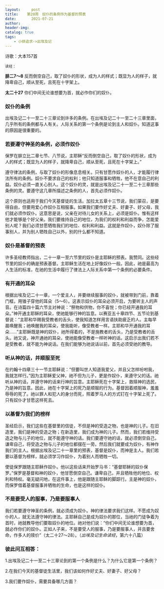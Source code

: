 ```yaml
---
layout:     post
title:    第20周　奴仆的条例作为基督的预表
date:       2021-07-21
author:     
header-img: 
catalog: true
tags:
    - 小排追求->出埃及记
---
```


诗歌：大本157首

`读经：`

**腓二7～8**	反而倒空自己，取了奴仆的形状，成为人的样式；既显为人的样子，就降卑自己，顺从至死，且死在十字架上。

**太二十27**	你们中间无论谁想要为首，就必作你们的奴仆。

### **奴仆的条例**

出埃及记二十一至二十三章论到许多的条例。在出埃及记二十一至二十三章里面，几乎所有的条例都与人有关。人际关系的第一个条例是论到主人和奴仆。知道这事的原因是很重要的。

### **若要遵守神圣的条例，必须作奴仆**

保罗在腓立比二章七节、八节说，主耶稣“反而倒空自己，取了奴仆的形状，成为人的样式；既显为人的样子，就降卑自己，顺从至死，且死在十字架上。”

遵守律法的条例，与取了奴仆的形像息息相关。只有甘愿作奴仆的人，才能履行律法所有的条例。奴仆不要求自己的权利；他只知道服事和牺牲，他不在意自己的利益。奴仆必须一直关心别人。这个奴仆的灵，就是出埃及记二十一至二十三章那些条例的灵。要遵守这几章所描述之条例的人，首先必须作奴仆。

这个原则也适用于我们今天基督徒的生活。加拉太五章十三节说，我们蒙召，是要得自由，但要用爱心作奴仆互相服事。如果我们要作好丈夫、好妻子、好父母，我们就必须作奴仆。这意思是说，父亲在对待儿女的关系上，必须是奴仆。惟有这样他才能够是个好父亲。我们要维持自己的地位，为我们的权利和利益而争，怎能爱别人呢？我们必须甘愿牺牲我们的地位、权利和利益。这就是作奴仆，奴仆除了服事别人，并为别人牺牲自己以外，别的什么都不知道。

### **奴仆是基督的预表**

许多圣经教师指出，二十一章一至六节里的奴仆是主耶稣的预表。我赞同。这些经节里的奴仆的确是预表基督。主耶稣生活在地上好像奴仆一般。因此，祂是最高为人生活的标准，在祂的生活中履行了律法上人际关系中第一个条例的必要条件。

### **有开通的耳朵**

根据出埃及记二十一章，一个爱主人，并要继续服事的奴仆，就被带到门前，靠着门框，用锥子穿他的耳朵（5～6）。这表示奴仆的耳朵必须开启，为要听主人的声音。在诗篇四十篇六节主对神说：“祭物和供物，你不喜悦；你已经开通我的耳朵。”神开通主耶稣的耳朵，使祂能够行神的旨意。以赛亚五十章四节、五节论到基督说：“主耶和华赐我受教者的舌头，使我知道怎样用言语扶助疲乏的人。主每早晨唤醒我；祂唤醒我的耳朵，使我能听，像受教者一样。主耶和华开通我的耳朵……”主耶稣既是神的奴仆，祂所得着的，不是施教者的舌头，乃是受教者的舌头。祂又说，神开通祂的耳朵，使祂能像受教者一样听神的话。这启示出我们若不是受教者，就不能为神说话。在我们能够为祂说话以前，首先必须受祂的教导。

### **听从神的话，并顺服至死**

在约翰十四章三十一节主耶稣说：“但要叫世人知道我爱父，并且父怎样吩咐我，我就怎样行。”因为主耶稣爱父神，祂不但为儿子，更是作奴仆，来遵守父的话。祂听从神的话，并遵守神的话来行神的旨意。主耶稣死在十字架上，救赎神的选民，乃是神的旨意。因此，祂在十字架上的死乃是顺服的行为。基督因着顺服神，羞羞辱辱的死了。祂以罪人和犯人的身分而死，照着罗马人的方式钉在十字架上死了。只有奴仆才甘愿这样死去。

### **以基督为我们的榜样**

圣经启示，我们这些在基督里的信徒，不但是神的受造之物，也是神的儿子。在旧造里，我们是神的受造之物；在新造里，我们成为神的儿子。然而，我们若维持受造之物与儿子的地位，就不能遵守神的话。我们要遵守祂的话，就必须倒空自己，谦卑自己，将受造之物与儿子的地位都摆在一旁。然后我们就要成为奴仆，有神作我们的主人。根据出埃及记二十一章里的预表，基督是奴仆，而神是主人。我们若要以基督为榜样，就必须学习作奴仆，为着别人而牺牲一切。

使徒保罗跟随主耶稣作奴仆。他以这些话来开始罗马书：“基督耶稣的奴仆保罗。”保罗是基督和神的奴仆，他甘愿倒空自己。谦卑自己，并且牺牲他的地位、权利和特权。毫无疑问地，在这件事上，他是跟随主耶稣的脚踪行。主是神的奴仆，而保罗借着基督服事并牺牲的生命，也是这样的奴仆。

### **不是要受人的服事，乃是要服事人**

我们若要遵守神圣的条例，就必须成为奴仆。神的律法要求我们这样。不愿成为奴仆的人，就无法遵守神的律法。主耶稣自己是成为奴仆的那位，当祂的门徒争着为首时，祂就教导他们要取奴仆的地位。祂对他们说：“你们中间无论谁想要为首，就必作你们的奴仆。正如人子来，不是要受人的服事，乃是要服事人，并且要舍命，作多人的赎价”（太二十27～28）。（*出埃及记生命读经*，第六十八篇）

 

### **彼此问互相答：**

1.出埃及记二十一至二十三章论到的第一个条例是什么？为什么它是第一个条例？

2.在我们今天的基督徒生活里，我们该如何作好丈夫、好妻子、好父母？

3.我们要作奴仆，需要具备哪几方面？